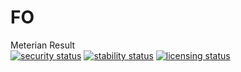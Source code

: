 # FO

Meterian Result<br>
[![security status](https://www.meterian.com/badge/gh/roggiedc/FO/security)](https://www.meterian.com/report/gh/roggiedc/FO)
[![stability status](https://www.meterian.com/badge/gh/roggiedc/FO/stability)](https://www.meterian.com/report/gh/roggiedc/FO)
[![licensing status](https://www.meterian.com/badge/gh/roggiedc/FO/licensing)](https://www.meterian.com/report/gh/roggiedc/FO)

